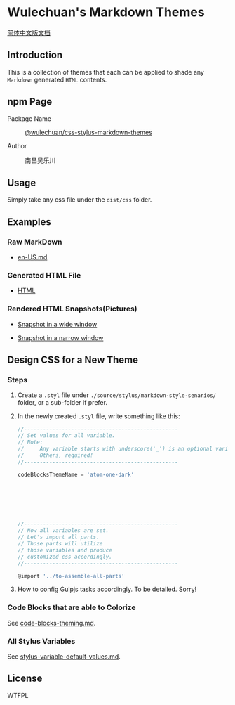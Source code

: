 <link rel="stylesheet" href="./dist/css/wulechuan-styles-for-html-via-markdown--vscode.default.min.css">

# Wulechuan's Markdown Themes

[简体中文版文档](./ReadMe.zh-hans-cn.md)


## Introduction

This is a collection of themes that each
can be applied to shade any `Markdown` generated `HTML` contents.




## npm Page

<dl>
<dt>Package Name</dt>
<dd>

[@wulechuan/css-stylus-markdown-themes](https://www.npmjs.com/package/@wulechuan/css-stylus-markdown-themes)

</dd>
<dt>Author</dt>
<dd><p>南昌吴乐川</p></dd>
</dl>



## Usage

Simply take any css file under the `dist/css` folder.



## Examples

### Raw MarkDown

- [en-US.md](./docs/examples/source-markdown-files/en-US.md)

### Generated HTML File

- [HTML](./docs/examples/rendered/html/en-us.html)

### Rendered HTML Snapshots(Pictures)

- [Snapshot in a wide window](./docs/examples/rendered/snapshots/en-US-example-in-a-wide-window.png)

- [Snapshot in a narrow window](./docs/examples/rendered/snapshots/en-US-example-in-a-narrow-window.png)




## Design CSS for a New Theme

### Steps

1. Create a `.styl` file under `./source/stylus/markdown-style-senarios/` folder, or a sub-folder if prefer.

2. In the newly created `.styl` file, write something like this:

    ```js
    //-------------------------------------------------
    // Set values for all variable.
    // Note:
    //     Any variable starts with underscore('_') is an optional variable.
    //     Others, required!
    //-------------------------------------------------

    codeBlocksThemeName = 'atom-one-dark'







    //-------------------------------------------------
    // Now all variables are set.
    // Let's import all parts.
    // Those parts will utilize
    // those variables and produce
    // customized css accordingly.
    //-------------------------------------------------

    @import '../to-assemble-all-parts'
    ```

3. How to config Gulpjs tasks accordingly. To be detailed. Sorry!


### Code Blocks that are able to Colorize

See [code-blocks-theming.md](./docs/refs/code-blocks-theming.md).


### All Stylus Variables

See [stylus-variable-default-values.md](./docs/refs/stylus-variable-default-values.md).



## License

WTFPL
